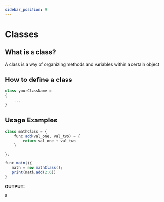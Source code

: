 ```yaml
---
sidebar_position: 9
---
```


# Classes

## What is a class?
A class is a way of organizing methods and variables within a certain object

## How to define a class

```jsx
class yourClassName = 
{
	...
}
```

## Usage Examples

```jsx
class mathClass = {
	func add(val_one, val_two) = {
		return val_one + val_two
	}

};

func main(){
   math = new mathClass();
   print(math.add(2,6))
}
```

**OUTPUT:** 

```
8
```